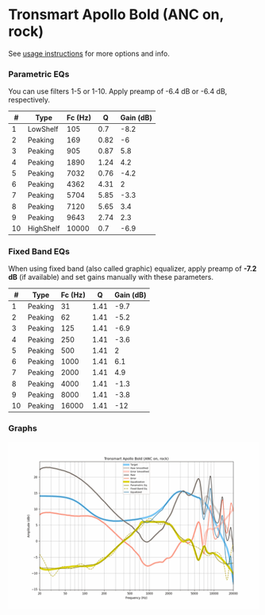 # Tronsmart Apollo Bold (ANC on, rock)
See [usage instructions](https://github.com/jaakkopasanen/AutoEq#usage) for more options and info.

### Parametric EQs
You can use filters 1-5 or 1-10. Apply preamp of -6.4 dB or -6.4 dB, respectively.

|   # | Type      |   Fc (Hz) |    Q |   Gain (dB) |
|-----|-----------|-----------|------|-------------|
|   1 | LowShelf  |       105 | 0.7  |        -8.2 |
|   2 | Peaking   |       169 | 0.82 |        -6   |
|   3 | Peaking   |       905 | 0.87 |         5.8 |
|   4 | Peaking   |      1890 | 1.24 |         4.2 |
|   5 | Peaking   |      7032 | 0.76 |        -4.2 |
|   6 | Peaking   |      4362 | 4.31 |         2   |
|   7 | Peaking   |      5704 | 5.85 |        -3.3 |
|   8 | Peaking   |      7120 | 5.65 |         3.4 |
|   9 | Peaking   |      9643 | 2.74 |         2.3 |
|  10 | HighShelf |     10000 | 0.7  |        -6.9 |

### Fixed Band EQs
When using fixed band (also called graphic) equalizer, apply preamp of **-7.2 dB** (if available) and set gains manually with these parameters.

|   # | Type    |   Fc (Hz) |    Q |   Gain (dB) |
|-----|---------|-----------|------|-------------|
|   1 | Peaking |        31 | 1.41 |        -9.7 |
|   2 | Peaking |        62 | 1.41 |        -5.2 |
|   3 | Peaking |       125 | 1.41 |        -6.9 |
|   4 | Peaking |       250 | 1.41 |        -3.6 |
|   5 | Peaking |       500 | 1.41 |         2   |
|   6 | Peaking |      1000 | 1.41 |         6.1 |
|   7 | Peaking |      2000 | 1.41 |         4.9 |
|   8 | Peaking |      4000 | 1.41 |        -1.3 |
|   9 | Peaking |      8000 | 1.41 |        -3.8 |
|  10 | Peaking |     16000 | 1.41 |       -12   |

### Graphs
![](./Tronsmart%20Apollo%20Bold%20(ANC%20on,%20rock).png)
